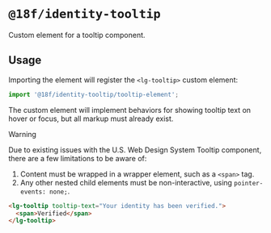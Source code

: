 # `@18f/identity-tooltip`

Custom element for a tooltip component.

## Usage

Importing the element will register the `<lg-tooltip>` custom element:

```ts
import '@18f/identity-tooltip/tooltip-element';
```

The custom element will implement behaviors for showing tooltip text on hover or focus, but all markup must already exist.

> [!WARNING]
> Due to existing issues with the U.S. Web Design System Tooltip component, there are a few limitations to be aware of:
> 1. Content must be wrapped in a wrapper element, such as a `<span>` tag.
> 2. Any other nested child elements must be non-interactive, using `pointer-events: none;`.

```html
<lg-tooltip tooltip-text="Your identity has been verified.">
  <span>Verified</span>
</lg-tooltip>
```
